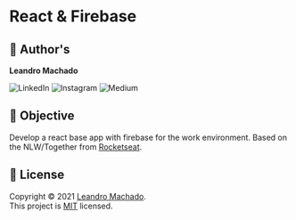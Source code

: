 # React & Firebase

## 👤 Author's

**Leandro Machado**

<p>
<img alt="LinkedIn" src="http://img.shields.io/badge/-LinkedIn-0077B5?style=for-the-badge&logo=Linkedin&logoColor=white&link=https://www.linkedin.com/in/leandro-miranda-fahur-machado/" />
<img alt="Instagram" src="http://img.shields.io/badge/-Instagram-E4405F?style=for-the-badge&logo=Instagram&logoColor=white&link=https://www.instagram.com/leandrofahur/" />
<img alt="Medium" src="https://img.shields.io/badge/-Medium-333333?style=for-the-badge&logo=Medium&logoColor=white=https://medium.com/@leandrofahur_" />
</p>

## 🎯 Objective

Develop a react base app with firebase for the work environment. Based on the NLW/Together from [Rocketseat](https://rocketseat.com.br/).

<!-- ## 🤓 Typescript 101 -->

## 📝 License

Copyright © 2021 [Leandro Machado](https://github.com/leandrofahur).<br />
This project is [MIT](LICENSE) licensed.
